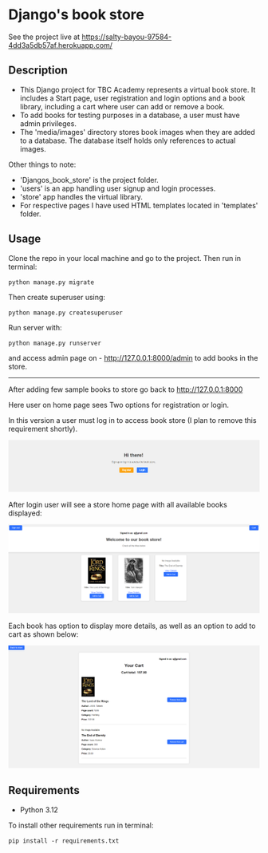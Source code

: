 # Django's book store
See the project live at https://salty-bayou-97584-4dd3a5db57af.herokuapp.com/

## Description
- This Django project for TBC Academy represents a virtual book store. 
It includes a Start page, user registration and login options and a book library, including a cart where user can add
or remove a book.
- To add books for testing purposes in a database, a user must have admin privileges.
- The 'media/images' directory stores book images when they are added to a database.
The database itself holds only references to actual images.

Other things to note:
- 'Djangos_book_store' is the project folder.
- 'users' is an app handling user signup and login processes.
- 'store' app handles the virtual library.
- For respective pages I have used HTML templates located in 'templates' folder.

## Usage
Clone the repo in your local machine and go to the project. Then run in terminal:
````
python manage.py migrate
````
Then create superuser using:
````
python manage.py createsuperuser
````
Run server with:
````
python manage.py runserver
````
and access admin page on - http://127.0.0.1:8000/admin to add books in the store.
******
After adding few sample books to store go back to http://127.0.0.1:8000 

Here user on home page sees Two options for registration or login.

In this version a user must log in to access book store (I plan to remove this requirement shortly).

![homepage](assets/home.png)

After login user will see a store home page with all available books displayed:

![store-home](assets/store_home.png)

Each book has option to display more details, as well as 
an option to add to cart as shown below:

![cart](assets/cart.png)

## Requirements
- Python 3.12

To install other requirements run in terminal:
````
pip install -r requirements.txt
````


